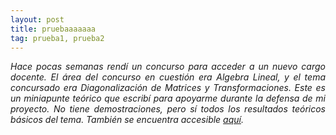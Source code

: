 ```yaml
---
layout: post
title: pruebaaaaaaa
tag: prueba1, prueba2
---
```

<p align = "justify"><em>Hace pocas semanas rendí un concurso para acceder a un nuevo cargo docente.
El área del concurso en cuestión era Algebra Lineal, y el tema concursado era Diagonalización de Matrices y Transformaciones.
Este es un miniapunte teórico que escribí para apoyarme durante la defensa de mi proyecto. No tiene demostraciones,
pero sí todos los resultados teóricos básicos del tema. También se encuentra accesible
<a href = "https://drive.google.com/file/d/1H6pSNuRP2DENN5qDoUI5w9BcvtP-HDha/view?usp=sharing">aquí</a>.</em><p>

